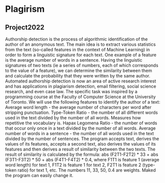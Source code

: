 # Plagirism
Project2022
------------
Authorship detection is the process of algorithmic identification of the author of an anonymous text. 
The main idea is to extract various statistics from the text (so-called features in the context of Machine Learning) 
in order to form a linguistic signature for each text.
One example of a feature is the average number of words in a sentence.
Having the linguistic signatures of two texts (ie a series of numbers, each of which corresponds to the value of a feature), 
we can determine the similarity between them and calculate the probability that they were written by the same author.
Automated authorship detection is now an area of ​​active research interest and has applications in plagiarism detection, 
email filtering, social science research, and even case law. The specific task was inspired by a programming course
at the Faculty of Computer Science at the University of Toronto.
We will use the following features to identify the author of a text:
Average word length - the average number of characters per word after stripping punctuation.
Type-Token Ratio - the number of all different words used in the text divided by the number of all words. 
Measures how repetitive the vocabulary is.
Hapax Legomena Ratio - the number of words that occur only once in a text divided by the number of all words.
Average number of words in a sentence - the number of all words used in the text divided by the number of sentences.
The program accepts text, derives the values ​​of its features, accepts a second text, also derives the values of 
its features and then derives a result of similarity between the two texts.
The result of similarity is calculated by the formula:
abs (F2T1-F2T2) * 33 + abs (F3T1-F3T2) * 50 + abs (F4T1-F4T2) * 0.4, where F1T1 is feature 1 (average word length) for text 1,
F1T2 is feature 1 for text 2, F2T1 is feature 2 (type-token ratio) for text 1, etc. The numbers 11, 33, 50, 0.4 are weights.
Maked the program can easily change it.
